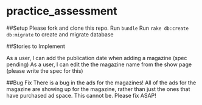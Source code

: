 practice_assessment
===================
##Setup
Please fork and clone this repo.
Run ```bundle```
Run ```rake db:create db:migrate``` to create and migrate database

##Stories to Implement

As a user, I can add the publication date when adding a magazine (spec pending)
As a user, I can edit the the magazine name from the show page (please write the spec for this)

##Bug Fix
There is a bug in the ads for the magazines! All of the ads for the magazine are showing up for the magazine, rather than just the ones that have purchased ad space. This cannot be. Please fix ASAP!
